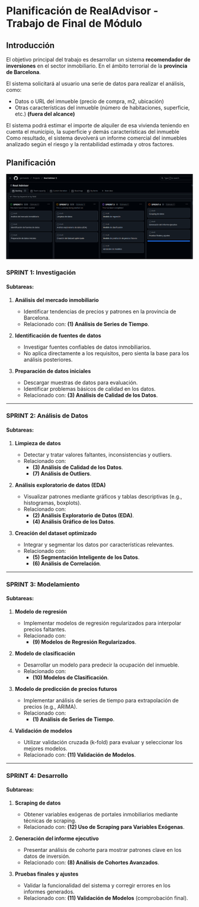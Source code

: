 # Planificación de RealAdvisor - Trabajo de Final de Módulo

## Introducción

El objetivo principal del trabajo es desarrollar un sistema **recomendador de inversiones** en el sector inmobiliario. En el ámbito terrorial de la **provincia de Barcelona**.

El sistema solicitará al usuario una serie de datos para realizar el análisis, como:
- Datos o URL del imnueble (precio de compra, m2, ubicación)
- Otras características del inmueble (número de habitaciones, superficie, etc.) **(fuera del alcance)**

El sistema podrá estimar el importe de alquiler de esa vivienda teniendo en cuenta el municipio, la superficie y demás características del inmueble
Como resultado, el sistema devolverá un informe comercial del inmuebles analizado según el riesgo y la rentabilidad estimada y otros factores.

## Planificación

![alt text](image.png)


### **SPRINT 1: Investigación**
#### Subtareas:
1. **Análisis del mercado inmobiliario**  
   - Identificar tendencias de precios y patrones en la provincia de Barcelona.  
   - Relacionado con: **(1) Análisis de Series de Tiempo**.  

2. **Identificación de fuentes de datos**  
   - Investigar fuentes confiables de datos inmobiliarios.  
   - No aplica directamente a los requisitos, pero sienta la base para los análisis posteriores.  

3. **Preparación de datos iniciales**  
   - Descargar muestras de datos para evaluación.  
   - Identificar problemas básicos de calidad en los datos.  
   - Relacionado con: **(3) Análisis de Calidad de los Datos**.

---

### **SPRINT 2: Análisis de Datos**
#### Subtareas:
1. **Limpieza de datos**  
   - Detectar y tratar valores faltantes, inconsistencias y outliers.  
   - Relacionado con:  
     - **(3) Análisis de Calidad de los Datos**.  
     - **(7) Análisis de Outliers**.  

2. **Análisis exploratorio de datos (EDA)**  
   - Visualizar patrones mediante gráficos y tablas descriptivas (e.g., histogramas, boxplots).  
   - Relacionado con:  
     - **(2) Análisis Exploratorio de Datos (EDA)**.  
     - **(4) Análisis Gráfico de los Datos**.  

3. **Creación del dataset optimizado**  
   - Integrar y segmentar los datos por características relevantes.  
   - Relacionado con:  
     - **(5) Segmentación Inteligente de los Datos**.  
     - **(6) Análisis de Correlación**.  

---

### **SPRINT 3: Modelamiento**
#### Subtareas:
1. **Modelo de regresión**  
   - Implementar modelos de regresión regularizados para interpolar precios faltantes.  
   - Relacionado con:  
     - **(9) Modelos de Regresión Regularizados**.  

2. **Modelo de clasificación**  
   - Desarrollar un modelo para predecir la ocupación del inmueble.  
   - Relacionado con:  
     - **(10) Modelos de Clasificación**.  

3. **Modelo de predicción de precios futuros**  
   - Implementar análisis de series de tiempo para extrapolación de precios (e.g., ARIMA).  
   - Relacionado con:  
     - **(1) Análisis de Series de Tiempo**.  

4. **Validación de modelos**  
   - Utilizar validación cruzada (k-fold) para evaluar y seleccionar los mejores modelos.  
   - Relacionado con: **(11) Validación de Modelos**.  

---

### **SPRINT 4: Desarrollo**
#### Subtareas:
1. **Scraping de datos**  
   - Obtener variables exógenas de portales inmobiliarios mediante técnicas de scraping.  
   - Relacionado con: **(12) Uso de Scraping para Variables Exógenas**.  

2. **Generación del informe ejecutivo**  
   - Presentar análisis de cohorte para mostrar patrones clave en los datos de inversión.  
   - Relacionado con: **(8) Análisis de Cohortes Avanzados**.  

3. **Pruebas finales y ajustes**  
   - Validar la funcionalidad del sistema y corregir errores en los informes generados.  
   - Relacionado con: **(11) Validación de Modelos** (comprobación final).  


